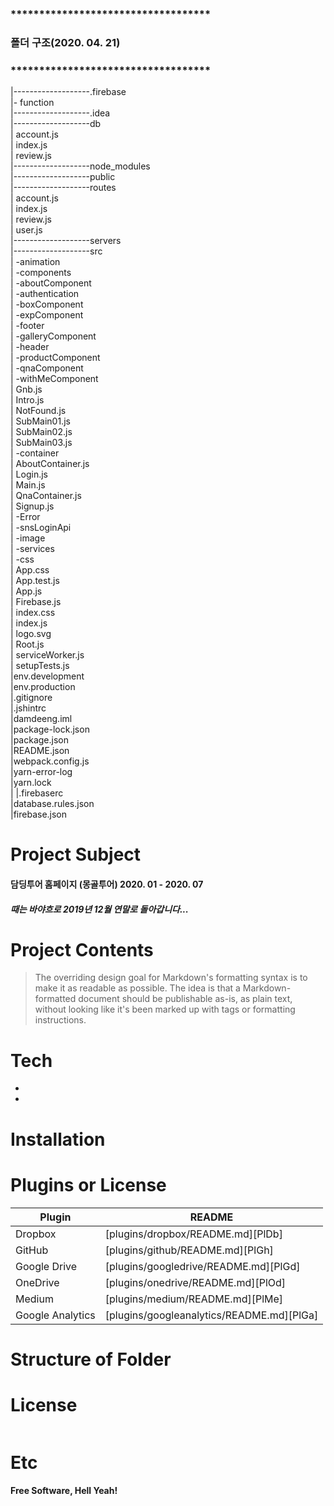 
### ***********************************
### 폴더 구조(2020. 04. 21)
### ***********************************

|-------------------.firebase<br>
|<span>- function<br></span>
|-------------------.idea<br>
|-------------------db<br>
| account.js<br>
| index.js<br>
| review.js<br>
|-------------------node_modules<br>
|-------------------public<br>
|-------------------routes<br>
| account.js<br>
| index.js<br>
| review.js<br>
| user.js<br>
|-------------------servers<br>
|-------------------src<br>
| -animation<br>
| -components<br>
|   -aboutComponent<br>
|   -authentication<br>
|   -boxComponent<br>
|   -expComponent<br>
|   -footer<br>
|   -galleryComponent<br>
|   -header<br>
|   -productComponent<br>
|   -qnaComponent<br>
|   -withMeComponent<br>
|   Gnb.js<br>
|   Intro.js<br>
|   NotFound.js<br>
|   SubMain01.js<br>
|   SubMain02.js<br>
|   SubMain03.js<br>
| -container<br>
|  AboutContainer.js<br>
|  Login.js<br>
|  Main.js<br>
|  QnaContainer.js<br>
|  Signup.js<br>
| -Error<br>
| -snsLoginApi<br>
| -image<br>
| -services<br>
| -css<br>
| App.css<br>
| App.test.js<br>
| App.js<br>
| Firebase.js<br>
| index.css<br>
| index.js<br>
| logo.svg<br>
| Root.js<br>
| serviceWorker.js<br>
| setupTests.js<br>
|env.development<br>
|env.production<br>
|.gitignore<br>
|.jshintrc<br>
|damdeeng.iml<br>
|package-lock.json<br>
|package.json<br>
|README.json<br>
|webpack.config.js<br>
|yarn-error-log<br>
|yarn.lock<br>
|
|.firebaserc<br>
|database.rules.json<br>
|firebase.json<br>

# Project Subject
#### 담딩투어 홈페이지 (몽골투어) 2020. 01 - 2020. 07

##### 때는 바야흐로 2019년 12월 연말로 돌아갑니다...
 
# Project Contents

> The overriding design goal for Markdown's
> formatting syntax is to make it as readable
> as possible. The idea is that a
> Markdown-formatted document should be
> publishable as-is, as plain text, without
> looking like it's been marked up with tags
> or formatting instructions.
> 
# Tech

 - 
 - 

# Installation

# Plugins or License

| Plugin | README |
| ------ | ------ |
| Dropbox | [plugins/dropbox/README.md][PlDb] |
| GitHub | [plugins/github/README.md][PlGh] |
| Google Drive | [plugins/googledrive/README.md][PlGd] |
| OneDrive | [plugins/onedrive/README.md][PlOd] |
| Medium | [plugins/medium/README.md][PlMe] |
| Google Analytics | [plugins/googleanalytics/README.md][PlGa] |

# Structure of Folder

# License

```sh
```

# Etc

**Free Software, Hell Yeah!**
